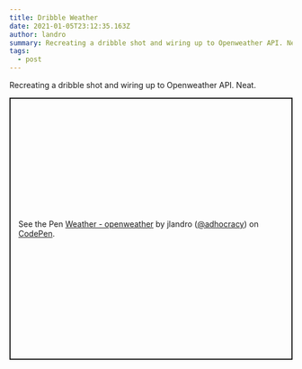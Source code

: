 ```yaml
---
title: Dribble Weather
date: 2021-01-05T23:12:35.163Z
author: landro
summary: Recreating a dribble shot and wiring up to Openweather API. Neat.
tags:
  - post
---
```


Recreating a dribble shot and wiring up to Openweather API. Neat.

<p class="codepen" data-height="466" data-theme-id="dark" data-default-tab="result" data-user="adhocracy" data-slug-hash="NPPjLw" style="height: 466px; box-sizing: border-box; display: flex; align-items: center; justify-content: center; border: 2px solid; margin: 1em 0; padding: 1em;" data-pen-title="Weather - openweather">
  <span>See the Pen <a href="https://codepen.io/adhocracy/pen/NPPjLw">
  Weather - openweather</a> by jlandro (<a href="https://codepen.io/adhocracy">@adhocracy</a>)
  on <a href="https://codepen.io">CodePen</a>.</span>
</p>
<script async src="https://cpwebassets.codepen.io/assets/embed/ei.js"></script>
